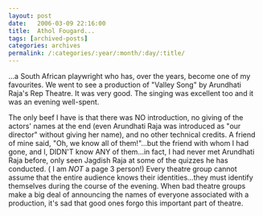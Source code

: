 ```yaml
---
layout: post
date:	2006-03-09 22:16:00
title:  Athol Fougard...
tags: [archived-posts]
categories: archives
permalink: /:categories/:year/:month/:day/:title/
---
```

...a South African playwright who has, over the years, become one of my favourites. We went to see a production of "Valley Song" by Arundhati Raja's Rep Theatre. It was very good. The singing was excellent too and it was an evening well-spent.

The only beef I have is that there was NO introduction, no giving of the actors' names at the end (even Arundhati Raja was introduced as "our director" without giving her name), and no other technical credits.  A friend of mine said, "Oh, we know all of them!"...but the friend with whom I had gone, and I, DIDN'T know ANY of them...in fact, I had never met Arundhati Raja before, only seen Jagdish Raja at some of the quizzes he has conducted. ( I am *NOT* a page 3 person!) Every theatre group cannot assume that the entire audience knows their identities...they must identify themselves during the course of the evening. When bad theatre groups make a big deal of announcing the names of everyone associated with a production, it's sad that good ones forgo this important part of theatre.
